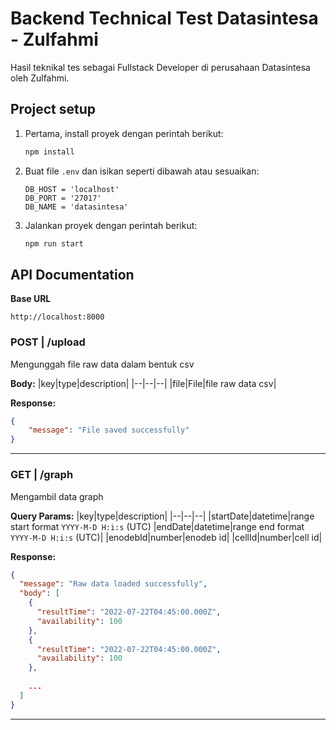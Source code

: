 # Backend Technical Test Datasintesa - Zulfahmi

Hasil teknikal tes sebagai Fullstack Developer di perusahaan Datasintesa oleh Zulfahmi.

## Project setup

1. Pertama, install proyek dengan perintah berikut:

    ```bash
    npm install
    ```
2. Buat file `.env` dan isikan seperti dibawah atau sesuaikan:
    ```properties
    DB_HOST = 'localhost'
    DB_PORT = '27017'
    DB_NAME = 'datasintesa'
    ```
3. Jalankan proyek dengan perintah berikut:

    ```bash
    npm run start
    ```
  
## API Documentation

**Base URL**
```
http://localhost:8000
```

### POST | /upload
Mengunggah file raw data dalam bentuk csv

**Body:**
|key|type|description|
|--|--|--|
|file|File|file raw data csv|

**Response:**
```json
{
    "message": "File saved successfully"
}
```

---

### GET | /graph
Mengambil data graph

**Query Params:**
|key|type|description|
|--|--|--|
|startDate|datetime|range start format `YYYY-M-D H:i:s` (UTC)
|endDate|datetime|range end format `YYYY-M-D H:i:s` (UTC)|
|enodebId|number|enodeb id|
|cellId|number|cell id|


**Response:**
```json
{
  "message": "Raw data loaded successfully",
  "body": [
    {
      "resultTime": "2022-07-22T04:45:00.000Z",
      "availability": 100
    },
    {
      "resultTime": "2022-07-22T04:45:00.000Z",
      "availability": 100
    },
    
    ...
  ]
}
```

---
